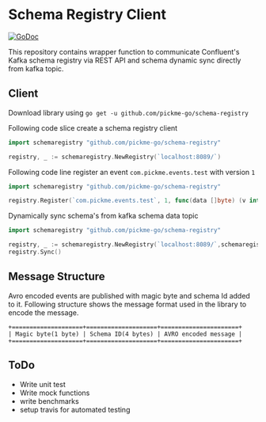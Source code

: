 # Schema Registry Client

[![GoDoc](https://godoc.org/github.com/pickme-go/schema-registry?status.svg)](https://godoc.org/github.com/pickme-go/schema-registry)

This repository contains wrapper function to communicate 
Confluent's Kafka schema registry via REST API and 
schema dynamic sync directly from kafka topic.

Client
------
Download library using `go get -u github.com/pickme-go/schema-registry`

Following code slice create a schema registry client 
```go
import schemaregistry "github.com/pickme-go/schema-registry"

registry, _ := schemaregistry.NewRegistry(`localhost:8089/`)
```

Following code line register an event `com.pickme.events.test` with version `1`
```go
import schemaregistry "github.com/pickme-go/schema-registry"

registry.Register(`com.pickme.events.test`, 1, func(data []byte) (v interface{}, err error)
```

Dynamically sync schema's from kafka schema data topic
```go
import schemaregistry "github.com/pickme-go/schema-registry"

registry, _ := schemaregistry.NewRegistry(`localhost:8089/`,schemaregistry.WithBackgroundSync([]string{`localhost:9092`}, `__schemas`))
registry.Sync()
```

Message Structure
-----------------
Avro encoded events are published with magic byte and schema Id added to it. 
Following structure shows the message format used in the library to encode the message. 

    +====================+====================+======================+
    | Magic byte(1 byte) | Schema ID(4 bytes) | AVRO encoded message |
    +====================+====================+======================+

ToDo
----
 - Write unit test
 - Write mock functions
 - write benchmarks
 - setup travis for automated testing